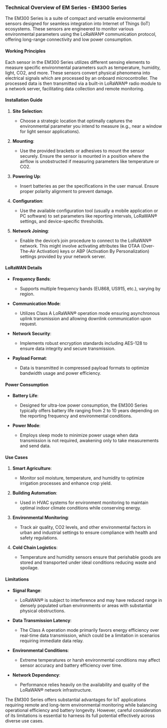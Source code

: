 ### Technical Overview of EM Series - EM300 Series

The EM300 Series is a suite of compact and versatile environmental sensors designed for seamless integration into Internet of Things (IoT) ecosystems. These sensors are engineered to monitor various environmental parameters using the LoRaWAN® communication protocol, offering long-range connectivity and low power consumption.

#### Working Principles

Each sensor in the EM300 Series utilizes different sensing elements to measure specific environmental parameters such as temperature, humidity, light, CO2, and more. These sensors convert physical phenomena into electrical signals which are processed by an onboard microcontroller. The processed data is then transmitted via a built-in LoRaWAN® radio module to a network server, facilitating data collection and remote monitoring.

#### Installation Guide

1. **Site Selection**:
   - Choose a strategic location that optimally captures the environmental parameter you intend to measure (e.g., near a window for light sensor applications).

2. **Mounting**:
   - Use the provided brackets or adhesives to mount the sensor securely. Ensure the sensor is mounted in a position where the airflow is unobstructed if measuring parameters like temperature or CO2.

3. **Powering Up**:
   - Insert batteries as per the specifications in the user manual. Ensure proper polarity alignment to prevent damage.

4. **Configuration**:
   - Use the available configuration tool (usually a mobile application or PC software) to set parameters like reporting intervals, LoRaWAN® settings, and device-specific thresholds.

5. **Network Joining**:
   - Enable the device’s join procedure to connect to the LoRaWAN® network. This might involve activating attributes like OTAA (Over-The-Air Activation) keys or ABP (Activation By Personalization) settings provided by your network server.

#### LoRaWAN Details

- **Frequency Bands**:
  - Supports multiple frequency bands (EU868, US915, etc.), varying by region.

- **Communication Mode**:
  - Utilizes Class A LoRaWAN® operation mode ensuring asynchronous uplink transmission and allowing downlink communication upon request.

- **Network Security**:
  - Implements robust encryption standards including AES-128 to ensure data integrity and secure transmission.

- **Payload Format**:
  - Data is transmitted in compressed payload formats to optimize bandwidth usage and power efficiency.

#### Power Consumption

- **Battery Life**:
  - Designed for ultra-low power consumption, the EM300 Series typically offers battery life ranging from 2 to 10 years depending on the reporting frequency and environmental conditions.

- **Power Mode**:
  - Employs sleep mode to minimize power usage when data transmission is not required, awakening only to take measurements and send data.

#### Use Cases

1. **Smart Agriculture**:
   - Monitor soil moisture, temperature, and humidity to optimize irrigation processes and enhance crop yield.

2. **Building Automation**:
   - Used in HVAC systems for environment monitoring to maintain optimal indoor climate conditions while conserving energy.

3. **Environmental Monitoring**:
   - Track air quality, CO2 levels, and other environmental factors in urban and industrial settings to ensure compliance with health and safety regulations.

4. **Cold Chain Logistics**:
   - Temperature and humidity sensors ensure that perishable goods are stored and transported under ideal conditions reducing waste and spoilage.

#### Limitations

- **Signal Range**:
  - LoRaWAN® is subject to interference and may have reduced range in densely populated urban environments or areas with substantial physical obstructions.

- **Data Transmission Latency**:
  - The Class A operation mode primarily favors energy efficiency over real-time data transmission, which could be a limitation in scenarios requiring immediate data relay.

- **Environmental Conditions**:
  - Extreme temperatures or harsh environmental conditions may affect sensor accuracy and battery efficiency over time.

- **Network Dependency**:
  - Performance relies heavily on the availability and quality of the LoRaWAN® network infrastructure.

The EM300 Series offers substantial advantages for IoT applications requiring remote and long-term environmental monitoring while balancing operational efficiency and battery longevity. However, careful consideration of its limitations is essential to harness its full potential effectively across diverse use cases.
